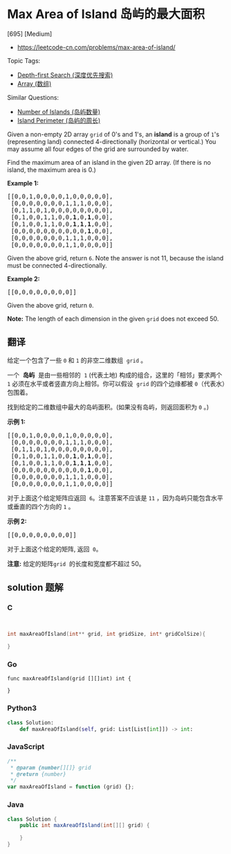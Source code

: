 # Max Area of Island 岛屿的最大面积

[695] [Medium]

- https://leetcode-cn.com/problems/max-area-of-island/

Topic Tags:

- [Depth-first Search (深度优先搜索)](https://leetcode-cn.com/tag/depth-first-search/)
- [Array (数组)](https://leetcode-cn.com/tag/array/)

Similar Questions:

- [Number of Islands (岛屿数量)](https://leetcode-cn.com/problems/number-of-islands/)
- [Island Perimeter (岛屿的周长)](https://leetcode-cn.com/problems/island-perimeter/)

Given a non-empty 2D array `grid` of 0's and 1's, an **island** is a group of `1`'s (representing land) connected 4-directionally (horizontal or vertical.) You may assume all four edges of the grid are surrounded by water.

Find the maximum area of an island in the given 2D array. (If there is no island, the maximum area is 0.)

**Example 1:**

<pre>[[0,0,1,0,0,0,0,1,0,0,0,0,0],
 [0,0,0,0,0,0,0,1,1,1,0,0,0],
 [0,1,1,0,1,0,0,0,0,0,0,0,0],
 [0,1,0,0,1,1,0,0,<b>1</b>,0,<b>1</b>,0,0],
 [0,1,0,0,1,1,0,0,<b>1</b>,<b>1</b>,<b>1</b>,0,0],
 [0,0,0,0,0,0,0,0,0,0,<b>1</b>,0,0],
 [0,0,0,0,0,0,0,1,1,1,0,0,0],
 [0,0,0,0,0,0,0,1,1,0,0,0,0]]
</pre>

Given the above grid, return `6`. Note the answer is not 11, because the island must be connected 4-directionally.

**Example 2:**

<pre>[[0,0,0,0,0,0,0,0]]</pre>

Given the above grid, return `0`.

**Note:** The length of each dimension in the given `grid` does not exceed 50.

## 翻译

给定一个包含了一些 `0` 和 `1` 的非空二维数组  `grid` 。

一个  **岛屿**  是由一些相邻的  `1` (代表土地) 构成的组合，这里的「相邻」要求两个 `1` 必须在水平或者竖直方向上相邻。你可以假设  `grid` 的四个边缘都被 `0`（代表水）包围着。

找到给定的二维数组中最大的岛屿面积。(如果没有岛屿，则返回面积为 `0` 。)

**示例 1:**

<pre>[[0,0,1,0,0,0,0,1,0,0,0,0,0],
 [0,0,0,0,0,0,0,1,1,1,0,0,0],
 [0,1,1,0,1,0,0,0,0,0,0,0,0],
 [0,1,0,0,1,1,0,0,<strong>1</strong>,0,<strong>1</strong>,0,0],
 [0,1,0,0,1,1,0,0,<strong>1</strong>,<strong>1</strong>,<strong>1</strong>,0,0],
 [0,0,0,0,0,0,0,0,0,0,<strong>1</strong>,0,0],
 [0,0,0,0,0,0,0,1,1,1,0,0,0],
 [0,0,0,0,0,0,0,1,1,0,0,0,0]]
</pre>

对于上面这个给定矩阵应返回  `6`。注意答案不应该是 `11` ，因为岛屿只能包含水平或垂直的四个方向的 `1` 。

**示例 2:**

<pre>[[0,0,0,0,0,0,0,0]]</pre>

对于上面这个给定的矩阵, 返回  `0`。

**注意:** 给定的矩阵`grid`  的长度和宽度都不超过 50。

## solution 题解

### C

```c


int maxAreaOfIsland(int** grid, int gridSize, int* gridColSize){

}


```

### Go

```golang
func maxAreaOfIsland(grid [][]int) int {

}
```

### Python3

```python
class Solution:
    def maxAreaOfIsland(self, grid: List[List[int]]) -> int:

```

### JavaScript

```javascript
/**
 * @param {number[][]} grid
 * @return {number}
 */
var maxAreaOfIsland = function (grid) {};
```

### Java

```java
class Solution {
    public int maxAreaOfIsland(int[][] grid) {

    }
}
```
